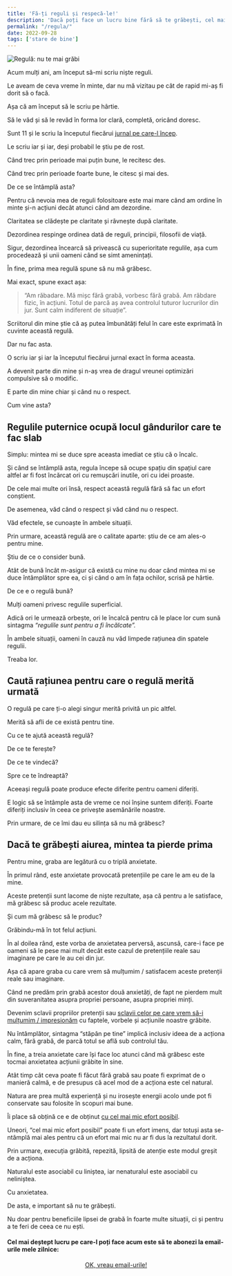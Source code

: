```yaml
---
title: 'Fă-ți reguli și respecă-le!'
description: 'Dacă poți face un lucru bine fără să te grăbești, cel mai probabil aceea e forma naturală de-a face acel lucru. Prin urmare, de ce te-ai grăbi?'
permalink: "/regula/"
date: 2022-09-28
tags: ['stare de bine']
---
```

![Regulă: nu te mai grăbi](/assets/images/gallery/fara-graba.jpg)

Acum mulți ani, am început să-mi scriu niște reguli.

Le aveam de ceva vreme în minte, dar nu mă vizitau pe cât de rapid mi-aș fi dorit să o facă.

Așa că am început să le scriu pe hârtie.

Să le văd și să le revăd în forma lor clară, completă, oricând doresc.

Sunt 11 și le scriu la începutul fiecărui [jurnal pe care-l încep](https://beldie.ro/jurnal/).

Le scriu iar și iar, deși probabil le știu pe de rost.

Când trec prin perioade mai puțin bune, le recitesc des.

Când trec prin perioade foarte bune, le citesc și mai des.

De ce se întâmplă asta?

Pentru că nevoia mea de reguli folositoare este mai mare când am ordine în minte și-n acțiuni decât atunci când am dezordine.

Claritatea se clădește pe claritate și râvnește după claritate.

Dezordinea respinge ordinea dată de reguli, principii, filosofii de viață.

Sigur, dezordinea încearcă să privească cu superioritate regulile, așa cum procedează și unii oameni când se simt amenințați.

În fine, prima mea regulă spune să nu mă grăbesc.

Mai exact, spune exact așa:

> “Am răbadare. Mă mișc fără grabă, vorbesc fără grabă. Am răbdare fizic, în acțiuni. Totul de parcă aș avea controlul tuturor lucrurilor din jur. Sunt calm indiferent de situație”.

Scriitorul din mine știe că aș putea îmbunătăți felul în care este exprimată în cuvinte această regulă.

Dar nu fac asta.

O scriu iar și iar la începutul fiecărui jurnal exact în forma aceasta.

A devenit parte din mine și n-aș vrea de dragul vreunei optimizări compulsive să o modific.

E parte din mine chiar și când nu o respect.

Cum vine asta?

## Regulile puternice ocupă locul gândurilor care te fac slab

Simplu: mintea mi se duce spre aceasta imediat ce știu că o încalc.

Și când se întâmplă asta, regula începe să ocupe spațiu din spațiul care altfel ar fi fost încărcat ori cu remușcări inutile, ori cu idei proaste.

De cele mai multe ori însă, respect această regulă fără să fac un efort conștient.

De asemenea, văd când o respect și văd când nu o respect.

Văd efectele, se cunoaște în ambele situații.

Prin urmare, această regulă are o calitate aparte: știu de ce am ales-o pentru mine.

Știu de ce o consider bună.

Atât de bună încât m-asigur că există cu mine nu doar când mintea mi se duce întâmplător spre ea, ci și când o am în fața ochilor, scrisă pe hârtie.

De ce e o regulă bună?

Mulți oameni privesc regulile superficial.

Adică ori le urmează orbește, ori le încalcă pentru că le place lor cum sună sintagma _“regulile sunt pentru a fi încălcate”._

În ambele situații, oameni în cauză nu văd limpede rațiunea din spatele regulii.

Treaba lor.

## Caută rațiunea pentru care o regulă merită urmată

O regulă pe care ți-o alegi singur merită privită un pic altfel.

Merită să afli de ce există pentru tine.

Cu ce te ajută această regulă?

De ce te ferește?

De ce te vindecă?

Spre ce te îndreaptă?

Aceeași regulă poate produce efecte diferite pentru oameni diferiți.

E logic să se întâmple asta de vreme ce noi înșine suntem diferiți. Foarte diferiți inclusiv în ceea ce privește asemănările noastre.

Prin urmare, de ce îmi dau eu silința să nu mă grăbesc?

## Dacă te grăbești aiurea, mintea ta pierde prima

Pentru mine, graba are legătură cu o triplă anxietate.

În primul rând, este anxietate provocată pretențiile pe care le am eu de la mine.

Aceste pretenții sunt lacome de niște rezultate, așa că pentru a le satisface, mă grăbesc să produc acele rezultate.

Și cum mă grăbesc să le produc?

Grăbindu-mă în tot felul acțiuni.

În al doilea rând, este vorba de anxietatea perversă, ascunsă, care-i face pe oameni să le pese mai mult decât este cazul de pretențiile reale sau imaginare pe care le au cei din jur.

Așa că apare graba cu care vrem să mulțumim / satisfacem aceste pretenții reale sau imaginare.

Când ne predăm prin grabă acestor două anxietăți, de fapt ne pierdem mult din suveranitatea asupra propriei persoane, asupra propriei minți.

Devenim sclavii propriilor pretenții sau [sclavii celor pe care vrem să-i mulțumim / impresionăm](https://www.staidrept.ro/cum-sa-nu-fii-sclav) cu faptele, vorbele și acțiunile noastre grăbite.

Nu întâmplător, sintagma “stăpân pe tine” implică inclusiv ideea de a acționa calm, fără grabă, de parcă totul se află sub controlul tău.

În fine, a treia anxietate care își face loc atunci când mă grăbesc este tocmai anxietatea acțiunii grăbite în sine.

Atât timp cât ceva poate fi făcut fără grabă sau poate fi exprimat de o manieră calmă, e de presupus că acel mod de a acționa este cel natural.

Natura are prea multă experiență și nu irosește energii acolo unde pot fi conservate sau folosite în scopuri mai bune.

Îi place să obțină ce e de obținut [cu cel mai mic efort posibil](https://beldie.ro/cum-sa-ti-pacalesti-creierul/).

Uneori, “cel mai mic efort posibil” poate fi un efort imens, dar totuși asta se-ntâmplă mai ales pentru că un efort mai mic nu ar fi dus la rezultatul dorit.

Prin urmare, execuția grăbită, repezită, lipsită de atenție este modul greșit de a acționa.

Naturalul este asociabil cu liniștea, iar nenaturalul este asociabil cu neliniștea.

Cu anxietatea.

De asta, e important să nu te grăbești.

Nu doar pentru beneficiile lipsei de grabă în foarte multe situații, ci și pentru a te feri de ceea ce nu ești.

#### Cel mai deștept lucru pe care-l poți face acum este să te abonezi la email-urile mele zilnice:

  <p style="text-align:center;">
      <a href="https://beldie.berserkermail.com/join?ref=beldie.ro" class="button" data-button-variant="secondary">OK, vreau email-urile!</a>
      </p>